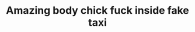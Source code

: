 ---
layout: post
title: Amazing body chick fuck inside fake taxi
duration: '10:01'
view: 256
rate: 2
video: 'https://flashservice.xvideos.com/embedframe/23292825'
category:
 - rough
 - busty
 - blonde
 - stunning
tags: 
 - sucked
 - fucked
 - big-tits
priority: 0.9
changefreq: daily
---